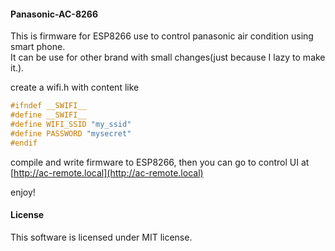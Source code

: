#### Panasonic-AC-8266

This is firmware for ESP8266 use to control panasonic air condition using smart phone.  
It can be use for other brand with small changes(just because I lazy to make it.).  

create a wifi.h with content like

``` c
#ifndef __SWIFI__
#define __SWIFI__
#define WIFI_SSID "my_ssid"
#define PASSWORD "mysecret"
#endif
```

compile and write firmware to ESP8266, then you can go to control UI at [http://ac-remote.local](http://ac-remote.local)

enjoy!

#### License

This software is licensed under MIT license.
